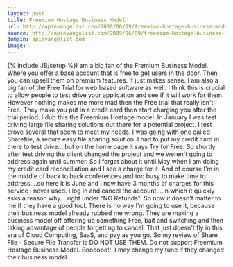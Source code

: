 ```yaml
---
layout: post
title: Freemium Hostage Business Model
url: http://apievangelist.com/2009/06/09/freemium-hostage-business-model/
source: http://apievangelist.com/2009/06/09/freemium-hostage-business-model/
domain: apievangelist.com
image: 
---
```

{% include JB/setup %}I am a big fan of the Fremium Business Model. Where you offer a base account that is free to get users in the door. Then you can upsell them on premium features. It just makes sense.
I am also a big fan of the Free Trial for web based software as well. I think this is crucial to allow people to test drive your application and see if it will work for them.
However nothing makes me more mad then the Free trial that really isn't Free. They make you put in a credit card then start charging you after the trial period.
I dub this the Freemium Hostage model.
In January I was test driving large file sharing solutions out there for a potential project. I test drove several that seem to meet my needs. I was going with one called Sharefile, a secure easy file sharing solution. I had to put my credit card in there to test drive....but on the home page it says Try for Free.
So shortly after test driving the client changed the project and we weren't going to address again until summer. So I forget about it until May when I am doing my credit card reconciliation and I see a charge for it.
And of course I'm in the middle of back to back conferences and too busy to make time to address....so here it is June and I now have 3 months of charges for this service I never used.
I log in and cancel the account....in which it quickly asks a reason why....right under "NO Refunds".
So now it doesn't matter to me if they have a good tool. There is no way I'm going to use it, because their business model already rubbed me wrong. They are making a business model off offering up something Free, bait and switching and then taking advantage of people forgetting to cancel.
That just doesn't fly in this era of Cloud Computing, SaaS, and pay as you go.
So my review of Share File - Secure File Transfer is DO NOT USE THEM. Do not support Freemium Hostage Business Model. Boooooo!!!
I may change my tune if they changed their business model.